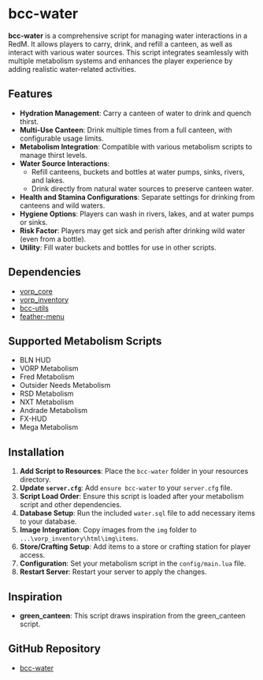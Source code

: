 # bcc-water

**bcc-water** is a comprehensive script for managing water interactions in a RedM. It allows players to carry, drink, and refill a canteen, as well as interact with various water sources. This script integrates seamlessly with multiple metabolism systems and enhances the player experience by adding realistic water-related activities.

## Features

-   **Hydration Management**: Carry a canteen of water to drink and quench thirst.
-   **Multi-Use Canteen**: Drink multiple times from a full canteen, with configurable usage limits.
-   **Metabolism Integration**: Compatible with various metabolism scripts to manage thirst levels.
-   **Water Source Interactions**:
    -   Refill canteens, buckets and bottles at water pumps, sinks, rivers, and lakes.
    -   Drink directly from natural water sources to preserve canteen water.
-   **Health and Stamina Configurations**: Separate settings for drinking from canteens and wild waters.
-   **Hygiene Options**: Players can wash in rivers, lakes, and at water pumps or sinks.
-   **Risk Factor**: Players may get sick and perish after drinking wild water (even from a bottle).
-   **Utility**: Fill water buckets and bottles for use in other scripts.

## Dependencies

-   [vorp_core](https://github.com/VORPCORE/vorp-core-lua)
-   [vorp_inventory](https://github.com/VORPCORE/vorp_inventory-lua)
-   [bcc-utils](https://github.com/BryceCanyonCounty/bcc-utils)
-   [feather-menu](https://github.com/FeatherFramework/feather-menu/releases/tag/1.2.0)

## Supported Metabolism Scripts

-   BLN HUD
-   VORP Metabolism
-   Fred Metabolism
-   Outsider Needs Metabolism
-   RSD Metabolism
-   NXT Metabolism
-   Andrade Metabolism
-   FX-HUD
-   Mega Metabolism

## Installation

1. **Add Script to Resources**: Place the `bcc-water` folder in your resources directory.
2. **Update `server.cfg`**: Add `ensure bcc-water` to your `server.cfg` file.
3. **Script Load Order**: Ensure this script is loaded after your metabolism script and other dependencies.
4. **Database Setup**: Run the included `water.sql` file to add necessary items to your database.
5. **Image Integration**: Copy images from the `img` folder to `...\vorp_inventory\html\img\items`.
6. **Store/Crafting Setup**: Add items to a store or crafting station for player access.
7. **Configuration**: Set your metabolism script in the `config/main.lua` file.
8. **Restart Server**: Restart your server to apply the changes.

## Inspiration

-   **green_canteen**: This script draws inspiration from the green_canteen script.

## GitHub Repository

-   [bcc-water](https://github.com/BryceCanyonCounty/bcc-water)
